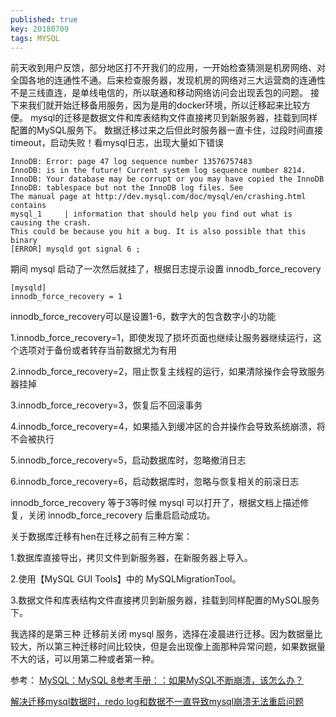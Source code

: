 ```yaml
---
published: true
key: 20180709
tags: MYSQL
---
```


前天收到用户反馈，部分地区打不开我们的应用，一开始检查猜测是机房网络、对全国各地的连通性不通。后来检查服务器，发现机房的网络对三大运营商的连通性不是三线直连，是单线电信的，所以联通和移动网络访问会出现丢包的问题。
接下来我们就开始迁移备用服务，因为是用的docker环境，所以迁移起来比较方便。
mysql的迁移是数据文件和库表结构文件直接拷贝到新服务器，挂载到同样配置的MySQL服务下。
数据迁移过来之后但此时服务器一直卡住，过段时间直接timeout，启动失败！看mysql日志，出现大量如下错误

```
InnoDB: Error: page 47 log sequence number 13576757483
InnoDB: is in the future! Current system log sequence number 8214.
InnoDB: Your database may be corrupt or you may have copied the InnoDB
InnoDB: tablespace but not the InnoDB log files. See
The manual page at http://dev.mysql.com/doc/mysql/en/crashing.html contains
mysql_1     | information that should help you find out what is causing the crash.
This could be because you hit a bug. It is also possible that this binary
[ERROR] mysqld got signal 6 ;
```
期间 mysql 启动了一次然后就挂了，根据日志提示设置 innodb_force_recovery 
```
[mysqld]
innodb_force_recovery = 1
```
innodb_force_recovery可以是设置1-6，数字大的包含数字小的功能

1.innodb_force_recovery=1，即使发现了损坏页面也继续让服务器继续运行，这个选项对于备份或者转存当前数据尤为有用

2.innodb_force_recovery=2，阻止恢复主线程的运行，如果清除操作会导致服务器挂掉

3.innodb_force_recovery=3，恢复后不回滚事务

4.innodb_force_recovery=4，如果插入到缓冲区的合并操作会导致系统崩溃，将不会被执行

5.innodb_force_recovery=5，启动数据库时，忽略撤消日志

6.innodb_force_recovery=6，启动数据库时，忽略与恢复相关的前滚日志

innodb_force_recovery 等于3等时候 mysql 可以打开了，根据文档上描述修复，关闭 innodb_force_recovery 后重启启动成功。

关于数据库迁移有hen在迁移之前有三种方案：

1.数据库直接导出，拷贝文件到新服务器，在新服务器上导入。

2.使用【MySQL GUI Tools】中的 MySQLMigrationTool。

3.数据文件和库表结构文件直接拷贝到新服务器，挂载到同样配置的MySQL服务下。

我选择的是第三种 迁移前关闭 mysql 服务，选择在凌晨进行迁移。因为数据量比较大，所以第三种迁移时间比较快，但是会出现像上面那种异常问题，如果数据量不大的话，可以用第二种或者第一种。

参考：
[MySQL：MySQL 8参考手册：：如果MySQL不断崩溃，该怎么办？](https://dev.mysql.com/doc/refman/8.0/en/crashing.html)

[解决迁移mysql数据时，redo log和数据不一直导致mysql崩溃无法重启问题](http://www.lixpam.com/2017/12/04/%E8%A7%A3%E5%86%B3%E8%BF%81%E7%A7%BBmysql%E6%95%B0%E6%8D%AE%E6%97%B6%EF%BC%8Credo-log%E5%92%8C%E6%95%B0%E6%8D%AE%E4%B8%8D%E4%B8%80%E7%9B%B4%E5%AF%BC%E8%87%B4mysql%E5%B4%A9%E6%BA%83%E6%97%A0%E6%B3%95%E9%87%8D%E5%90%AF%E9%97%AE%E9%A2%98/)
